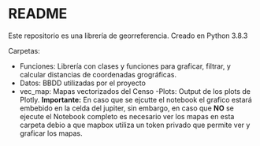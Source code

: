 # README
Este repositorio es una librería de georreferencia. Creado en Python 3.8.3

Carpetas:
- Funciones: Librería con clases y funciones para graficar, filtrar, y calcular distancias de coordenadas grográficas.
- Datos: BBDD utilizadas por el proyecto
- vec_map: Mapas vectorizados del Censo
-Plots: Output de los plots de Plotly. **Importante:** En caso que se ejcutte el notebook el grafico estará embebido en la celda del jupiter, sin embargo, en caso que **NO** se ejecute el Notebook completo es necesario ver los mapas en esta carpeta debio a que mapbox utiliza un token privado que permite ver y graficar los mapas. 



